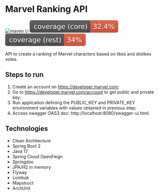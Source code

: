 # Marvel Ranking API

![maven ci](https://github.com/rherebia/marvel-ranking-api/actions/workflows/maven.yml/badge.svg)
![Core Module Coverage](.github/badges/jacoco-core.svg)
![Rest Module Coverage](.github/badges/jacoco-rest.svg)

API to create a ranking of Marvel characters based on likes and dislikes votes. 

## Steps to run

1. Create an account on https://developer.marvel.com;
2. Go to https://developer.marvel.com/account to get public and private key;
3. Run application defining the PUBLIC_KEY and PRIVATE_KEY environment variables with values obtained in previous step;
4. Access swagger OAS3 doc: http://localhost:8080/swagger-ui.html.

## Technologies

- Clean Architecture
- Spring Boot 2
- Java 17
- Spring Cloud OpenFeign
- Springdoc
- JPA/H2 in memory
- Flyway
- Lombok
- Mapstruct
- ArchUnit
